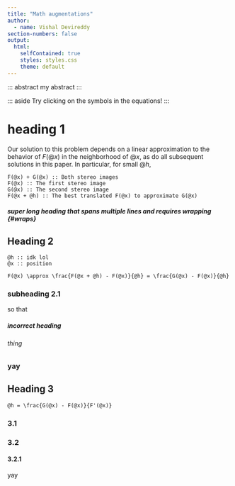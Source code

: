 ```yaml
---
title: "Math augmentations"
author:
  - name: Vishal Devireddy
section-numbers: false
output:
  html:
    selfContained: true
    styles: styles.css
    theme: default
---
```


::: abstract
my abstract
:::

::: aside
Try clicking on the symbols in the equations!
:::

# heading 1

Our solution to this problem depends on a linear approximation to the behavior of $F(@x)$ in the neighborhood of $@x$, as do all subsequent solutions in this paper. In particular, for small $@h$,

~~~ definitions
F(@x) + G(@x) :: Both stereo images
F(@x) :: The first stereo image
G(@x) :: The second stereo image
F(@x + @h) :: The best translated F(@x) to approximate G(@x)
~~~

##### super long heading that spans multiple lines and requires wrapping {#wraps}

## Heading 2

~~~ definitions
@h :: idk lol
@x :: position
~~~

~~~ equation {#e1}
F(@x) \approx \frac{F(@x + @h) - F(@x)}{@h} = \frac{G(@x) - F(@x)}{@h}
~~~

### subheading 2.1

so that

##### incorrect heading

###### thing

### yay

## Heading 3

~~~ equation {#e2}
@h = \frac{G(@x) - F(@x)}{F'(@x)}
~~~

### 3.1

### 3.2

#### 3.2.1

yay